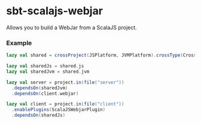 # sbt-scalajs-webjar

Allows you to build a WebJar from a ScalaJS project.

### Example
```scala
lazy val shared = crossProject(JSPlatform, JVMPlatform).crossType(CrossType.Pure).in(file("shared"))

lazy val sharedJs = shared.js
lazy val sharedJvm = shared.jvm

lazy val server = project.in(file("server"))
  .dependsOn(sharedJvm)
  .dependsOn(client.webjar)

lazy val client = project.in(file("client"))
  .enablePlugins(ScalaJSWebjarPlugin)
  .dependsOn(sharedJs)
```
